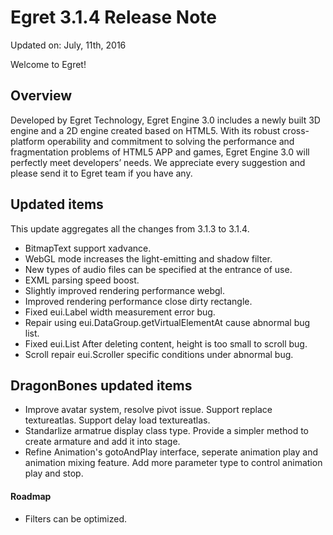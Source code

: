 Egret 3.1.4 Release Note
===============================


Updated on: July, 11th, 2016


Welcome to Egret!

## Overview

Developed by Egret Technology, Egret Engine 3.0 includes a newly built 3D engine and a 2D engine created based on HTML5. With its robust cross-platform operability and commitment to solving the performance and fragmentation problems of HTML5 APP and games, Egret Engine 3.0 will perfectly meet developers’ needs. We appreciate every suggestion and please send it to Egret team if you have any.

## Updated items

This update aggregates all the changes from 3.1.3 to 3.1.4.

* BitmapText support xadvance.
* WebGL mode increases the light-emitting and shadow filter.
* New types of audio files can be specified at the entrance of use.
* EXML parsing speed boost.
* Slightly improved rendering performance webgl.
* Improved rendering performance close dirty rectangle.
* Fixed eui.Label width measurement error bug.
* Repair using eui.DataGroup.getVirtualElementAt cause abnormal bug list.
* Fixed eui.List After deleting content, height is too small to scroll bug.
* Scroll repair eui.Scroller specific conditions under abnormal bug.

## DragonBones updated items

* Improve avatar system, resolve pivot issue. Support replace textureatlas. Support delay load textureatlas.
* Standarlize armatrue display class type. Provide a simpler method to create armature and add it into stage.
* Refine Animation's gotoAndPlay interface, seperate animation play and animation mixing feature. Add more parameter type to control animation play and stop.

#### Roadmap
* Filters can be optimized.